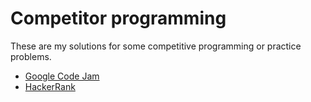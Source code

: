 # Competitor programming

These are my solutions for some competitive programming or practice problems.

* [Google Code Jam](google-code-jam/)
* [HackerRank](hacker-rank/)

